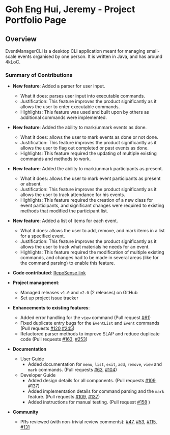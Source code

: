 # Goh Eng Hui, Jeremy - Project Portfolio Page

## Overview
EventManagerCLI is a desktop CLI application meant for managing small-scale events organised by one person. It is written in Java, and has around 4kLoC.

### Summary of Contributions
* **New feature**: Added a parser for user input.
  * What it does: parses user input into executable commands.
  * Justification: This feature improves the product significantly as it allows the user to enter executable commands.
  * Highlights: This feature was used and built upon by others as additional commands were implemented.

* **New feature**: Added the ability to mark/unmark events as done.
  * What it does: allows the user to mark events as done or not done.
  * Justification: This feature improves the product significantly as it allows the user to flag out completed or past events as done.
  * Highlights: This feature required the updating of multiple existing commands and methods to work.

* **New feature**: Added the ability to mark/unmark participants as present.
  * What it does: allows the user to mark event participants as present or absent.
  * Justification: This feature improves the product significantly as it allows the user to track attendance for his events.
  * Highlights: This feature required the creation of a new class for event participants, and significant changes were required to existing methods that modified the participant list.

* **New feature**: Added a list of items for each event.
  * What it does: allows the user to add, remove, and mark items in a list for a specified event.
  * Justification: This feature improves the product significantly as it allows the user to track what materials he needs for an event.
  * Highlights: This feature required the modification of multiple existing commands, and changes had to be made in several areas (like for the command parsing) to enable this feature.

* **Code contributed**: [RepoSense link](https://nus-cs2113-ay2425s1.github.io/tp-dashboard/?search=&sort=groupTitle&sortWithin=title&timeframe=commit&mergegroup=&groupSelect=groupByRepos&breakdown=true&checkedFileTypes=docs~functional-code~test-code~other&since=2024-09-20&tabOpen=true&tabType=authorship&tabAuthor=jemehgoh&tabRepo=AY2425S1-CS2113-W13-3%2Ftp%5Bmaster%5D&authorshipIsMergeGroup=false&authorshipFileTypes=docs~functional-code~test-code~other&authorshipIsBinaryFileTypeChecked=false&authorshipIsIgnoredFilesChecked=false)
* **Project management**:
  * Managed releases `v1.0` and `v2.0` (2 releases) on GitHub
  * Set up project issue tracker

* **Enhancements to existing features**:
  * Added error handling for the `view` command (Pull request [#61](https://github.com/AY2425S1-CS2113-W13-3/tp/pull/61))
  * Fixed duplicate entry bugs for the `EventList` and `Event` commands (Pull requests [#120](https://github.com/AY2425S1-CS2113-W13-3/tp/pull/120),[#245](https://github.com/AY2425S1-CS2113-W13-3/tp/pull/245))
  * Refactored parser methods to improve SLAP and reduce duplicate code (Pull requests [#163](https://github.com/AY2425S1-CS2113-W13-3/tp/pull/163), [#253](https://github.com/AY2425S1-CS2113-W13-3/tp/pull/253))

* **Documentation**
  * User Guide
    * Added documentation for `menu`, `list`, `exit`, `add`, `remove`, `view` and `mark` commands. (Pull requests [#63](https://github.com/AY2425S1-CS2113-W13-3/tp/pull/63), [#104](https://github.com/AY2425S1-CS2113-W13-3/tp/pull/104))
  * Developer Guide
    * Added design details for all components. (Pull requests [#109](https://github.com/AY2425S1-CS2113-W13-3/tp/pull/109), [#137](https://github.com/AY2425S1-CS2113-W13-3/tp/pull/137))
    * Added implementation details for command parsing and the `mark` feature. (Pull requests [#109](https://github.com/AY2425S1-CS2113-W13-3/tp/pull/109), [#137](https://github.com/AY2425S1-CS2113-W13-3/tp/pull/137))
    * Added instructions for manual testing. (Pull request [#158](https://github.com/AY2425S1-CS2113-W13-3/tp/pull/158) ) 
* **Community**
  * PRs reviewed (with non-trivial review comments): [#47](https://github.com/AY2425S1-CS2113-W13-3/tp/pull/47), [#53](https://github.com/AY2425S1-CS2113-W13-3/tp/pull/53), [#115](https://github.com/AY2425S1-CS2113-W13-3/tp/pull/115), [#131](https://github.com/AY2425S1-CS2113-W13-3/tp/pull/131)
